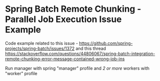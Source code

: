# Spring Batch Remote Chunking - Parallel Job Execution Issue Example

Code example related to this issue - https://github.com/spring-projects/spring-batch/issues/1372 and this thread https://stackoverflow.com/questions/44806067/spring-batch-integration-remote-chunking-error-message-contained-wrong-job-ins

Run manager with spring "manager" profile and *2 or more* workers with "worker" profile
